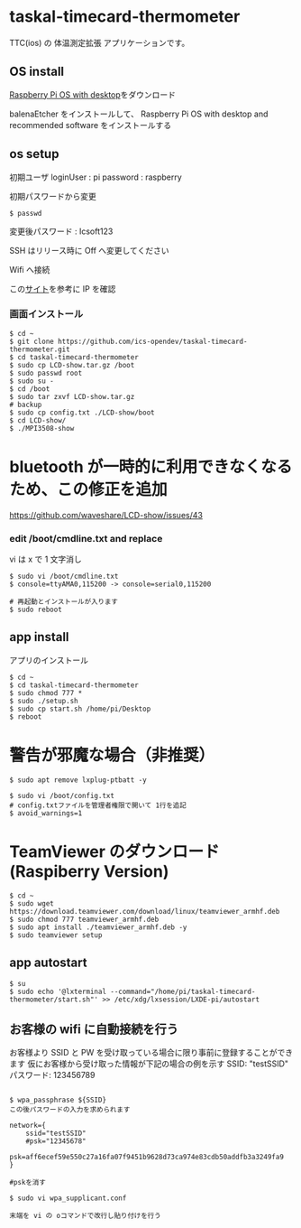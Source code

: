 # taskal-timecard-thermometer

TTC(ios) の 体温測定拡張 アプリケーションです。

## OS install

[Raspberry Pi OS with desktop](https://www.raspberrypi.org/software/)をダウンロード

balenaEtcher をインストールして、
Raspberry Pi OS with desktop and recommended software をインストールする

## os setup

初期ユーザ
loginUser : pi
password : raspberry

初期パスワードから変更

```
$ passwd
```

変更後パスワード : Icsoft123

SSH はリリース時に Off へ変更してください

Wifi へ接続

この[サイト](http://www.openspc2.org/reibun/RaspberryPI/OS/Raspbian/etc/0002/index.html)を参考に IP を確認

### 画面インストール

```
$ cd ~
$ git clone https://github.com/ics-opendev/taskal-timecard-thermometer.git
$ cd taskal-timecard-thermometer
$ sudo cp LCD-show.tar.gz /boot
$ sudo passwd root
$ sudo su -
$ cd /boot
$ sudo tar zxvf LCD-show.tar.gz
# backup
$ sudo cp config.txt ./LCD-show/boot
$ cd LCD-show/
$ ./MPI3508-show
```

# bluetooth が一時的に利用できなくなるため、この修正を追加

https://github.com/waveshare/LCD-show/issues/43

### edit /boot/cmdline.txt and replace

vi は x で 1 文字消し

```
$ sudo vi /boot/cmdline.txt
$ console=ttyAMA0,115200 -> console=serial0,115200
```

```
# 再起動とインストールが入ります
$ sudo reboot
```

## app install

アプリのインストール

```
$ cd ~
$ cd taskal-timecard-thermometer
$ sudo chmod 777 *
$ sudo ./setup.sh
$ sudo cp start.sh /home/pi/Desktop
$ reboot
```

# 警告が邪魔な場合（非推奨）

```
$ sudo apt remove lxplug-ptbatt -y

$ sudo vi /boot/config.txt
# config.txtファイルを管理者権限で開いて 1行を追記
$ avoid_warnings=1
```

# TeamViewer のダウンロード (Raspiberry Version)

```
$ cd ~
$ sudo wget https://download.teamviewer.com/download/linux/teamviewer_armhf.deb
$ sudo chmod 777 teamviewer_armhf.deb
$ sudo apt install ./teamviewer_armhf.deb -y
$ sudo teamviewer setup
```

## app autostart

```
$ su
$ sudo echo '@lxterminal --command="/home/pi/taskal-timecard-thermometer/start.sh"' >> /etc/xdg/lxsession/LXDE-pi/autostart
```

## お客様の wifi に自動接続を行う

お客様より SSID と PW を受け取っている場合に限り事前に登録することができます
仮にお客様から受け取った情報が下記の場合の例を示す
SSID: "testSSID"
パスワード: 123456789

```

$ wpa_passphrase ${SSID}
この後パスワードの入力を求められます

network={
	ssid="testSSID"
	#psk="12345678"
	psk=aff6ecef59e550c27a16fa07f9451b9628d73ca974e83cdb50addfb3a3249fa9
}

#pskを消す

$ sudo vi wpa_supplicant.conf

末端を vi の oコマンドで改行し貼り付けを行う

```
